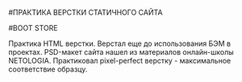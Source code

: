 #ПРАКТИКА ВЕРСТКИ СТАТИЧНОГО САЙТА

#BOOT STORE

Практика HTML верстки. Верстал еще до использования БЭМ в проектах. PSD-макет сайта нашел из материалов онлайн-школы NETOLOGIA.
Практиковал pixel-perfect верстку - максимальное соответствие образцу.
